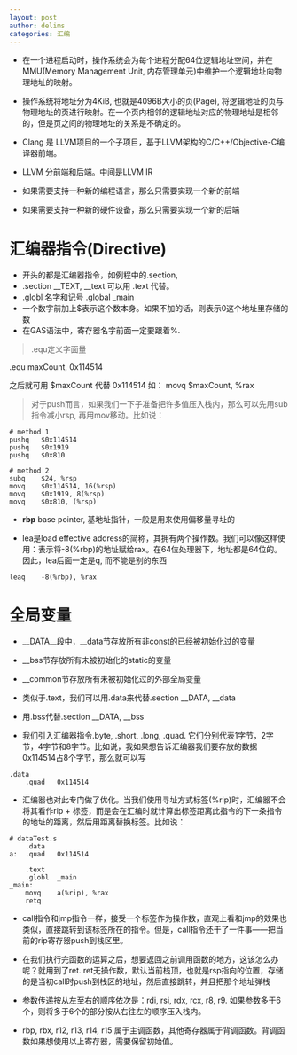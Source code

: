 ```yaml
---
layout: post
author: delims
categories: 汇编
---
```


- 在一个进程启动时，操作系统会为每个进程分配64位逻辑地址空间，并在MMU(Memory Management Unit, 内存管理单元)中维护一个逻辑地址向物理地址的映射。
- 操作系统将地址分为4KiB, 也就是4096B大小的页(Page), 将逻辑地址的页与物理地址的页进行映射。在一个页内相邻的逻辑地址对应的物理地址是相邻的，但是页之间的物理地址的关系是不确定的。

- Clang 是 LLVM项目的一个子项目，基于LLVM架构的C/C++/Objective-C编译器前端。
- LLVM 分前端和后端。中间是LLVM IR
- 如果需要支持一种新的编程语言，那么只需要实现一个新的前端
- 如果需要支持一种新的硬件设备，那么只需要实现一个新的后端

# 汇编器指令(Directive)

- 开头的都是汇编器指令，如例程中的.section, 
- .section    __TEXT, __text 可以用 .text 代替。
- .globl 名字和记号   .global _main
- 一个数字前加上$表示这个数本身。如果不加的话，则表示0这个地址里存储的数
- 在GAS语法中，寄存器名字前面一定要跟着%.

> .equ定义字面量

.equ    maxCount, 0x114514

之后就可用 $maxCount 代替 0x114514  如： movq $maxCount, %rax

> 对于push而言，如果我们一下子准备把许多值压入栈内，那么可以先用sub指令减小rsp, 再用mov移动。比如说：

```
# method 1
pushq   $0x114514
pushq   $0x1919
pushq   $0x810

# method 2
subq    $24, %rsp
movq    $0x114514, 16(%rsp)
movq    $0x1919, 8(%rsp)
movq    $0x810, (%rsp)
```

- **rbp**  base pointer, 基地址指针，一般是用来使用偏移量寻址的

- lea是load effective address的简称，其拥有两个操作数。我们可以像这样使用：表示将-8(%rbp)的地址赋给rax。在64位处理器下，地址都是64位的。因此，lea后面一定是q, 而不能是别的东西

```
leaq    -8(%rbp), %rax
```

# 全局变量

- \_\_DATA\_\_段中，__data节存放所有非const的已经被初始化过的变量
- __bss节存放所有未被初始化的static的变量
- __common节存放所有未被初始化过的外部全局变量
- 类似于.text，我们可以用.data来代替.section \_\_DATA, \_\_data
- 用.bss代替.section \_\_DATA, \_\_bss

- 我们引入汇编器指令.byte, .short, .long, .quad. 它们分别代表1字节，2字节，4字节和8字节。比如说，我如果想告诉汇编器我们要存放的数据0x114514占8个字节，那么就可以写

```
.data
    .quad   0x114514
```

- 汇编器也对此专门做了优化。当我们使用寻址方式标签(%rip)时，汇编器不会将其看作rip + 标签，而是会在汇编时就计算出标签距离此指令的下一条指令的地址的距离，然后用距离替换标签。比如说：

```
# dataTest.s    
    .data
a:  .quad   0x114514

    .text
    .globl  _main
_main:
    movq    a(%rip), %rax
    retq  
``` 

- call指令和jmp指令一样，接受一个标签作为操作数，直观上看和jmp的效果也类似，直接跳转到该标签所在的指令。但是，call指令还干了一件事——把当前的rip寄存器push到栈区里。
- 在我们执行完函数的运算之后，想要返回之前调用函数的地方，这该怎么办呢？就用到了ret. ret无操作数，默认当前栈顶，也就是rsp指向的位置，存储的是当初call时push到栈区的地址，然后直接跳转，并且把那个地址弹栈

- 参数传递按从左至右的顺序依次是：rdi, rsi, rdx, rcx, r8, r9. 如果参数多于6个，则将多于6个的部分按从右往左的顺序压入栈内。
- rbp, rbx, r12, r13, r14, r15 属于主调函数，其他寄存器属于背调函数。背调函数如果想使用以上寄存器，需要保留初始值。


